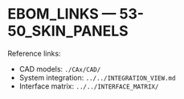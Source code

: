 # EBOM_LINKS — 53-50_SKIN_PANELS

Reference links:
- CAD models: `./CAx/CAD/`
- System integration: `../../INTEGRATION_VIEW.md`
- Interface matrix: `../../INTERFACE_MATRIX/`
